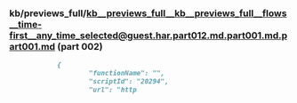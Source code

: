 ### kb/previews_full/kb__previews_full__kb__previews_full__flows__time-first__any_time_selected@guest.har.part012.md.part001.md.part001.md (part 002)

```md
            {
                    "functionName": "",
                    "scriptId": "20294",
                    "url": "http
```

```
